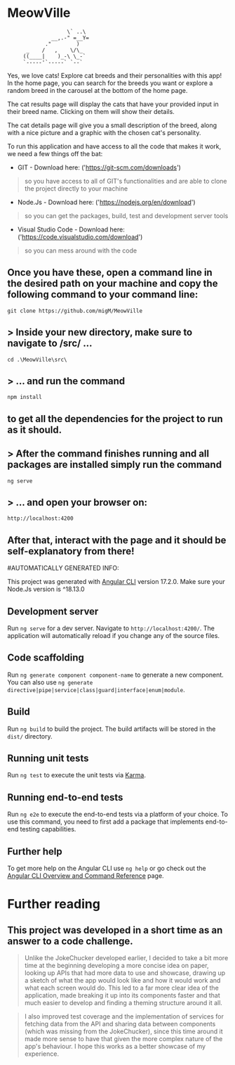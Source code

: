 # MeowVille

```                   _ |\_
                   \` ..\
              __,.-" =__Y=
            ."        )
      _    /   ,    \/\_
     ((____|    )_-\ \_-`
     `-----'`-----` `--` 
```

Yes, we love cats! Explore cat breeds and their personalities with this app!
In the home page, you can search for the breeds you want or explore a random breed in the carousel at the bottom of the home page.

The cat results page will display the cats that have your provided input in their breed name. Clicking on them will show their details.

The cat details page will give you a small description of the breed, along with a nice picture and a graphic with the chosen cat's personality.

To run this application and have access to all the code that makes it work, we need a few things off the bat:
- GIT - Download here: ('https://git-scm.com/downloads')
> so you have access to all of GIT's functionalities and are able to clone the project directly to your machine

- Node.Js - Download here: ('https://nodejs.org/en/download')
> so you can get the packages, build, test and development server tools

- Visual Studio Code - Download here: ('https://code.visualstudio.com/download') 
> so you can mess around with the code

## Once you have these, open a command line in the desired path on your machine and copy the following command to your command line: 

`git clone https://github.com/migM/MeowVille`

## > Inside your new directory, make sure to navigate to /src/ ...

`cd .\MeowVille\src\` 

## > ... and run the command 

`npm install` 

## to get all the dependencies for the project to run as it should.

## > After the command finishes running and all packages are installed simply run the command 

`ng serve`

## > ... and open your browser on:

`http://localhost:4200`

## After that, interact with the page and it should be self-explanatory from there!

#AUTOMATICALLY GENERATED INFO:

This project was generated with [Angular CLI](https://github.com/angular/angular-cli) version 17.2.0. Make sure your Node.Js version is ^18.13.0

## Development server

Run `ng serve` for a dev server. Navigate to `http://localhost:4200/`. The application will automatically reload if you change any of the source files.

## Code scaffolding

Run `ng generate component component-name` to generate a new component. You can also use `ng generate directive|pipe|service|class|guard|interface|enum|module`.

## Build

Run `ng build` to build the project. The build artifacts will be stored in the `dist/` directory.

## Running unit tests

Run `ng test` to execute the unit tests via [Karma](https://karma-runner.github.io).

## Running end-to-end tests

Run `ng e2e` to execute the end-to-end tests via a platform of your choice. To use this command, you need to first add a package that implements end-to-end testing capabilities.

## Further help

To get more help on the Angular CLI use `ng help` or go check out the [Angular CLI Overview and Command Reference](https://angular.io/cli) page.

# Further reading

## This project was developed in a short time as an answer to a code challenge. 

> Unlike the JokeChucker developed earlier, I decided to take a bit more time at the beginning developing a more concise idea on paper, looking up APIs that had more data to use and showcase, drawing up a sketch of what the app would look like and how it would work and what each screen would do. This led to a far more clear idea of the application, made breaking it up into its components faster and that much easier to develop and finding a theming structure around it all. 

> I also improved test coverage and the implementation of services for fetching data from the API and sharing data between components (which was missing from the JokeChucker), since this time around it made more sense to have that given the more complex nature of the app's behaviour. I hope this works as a better showcase of my experience.

